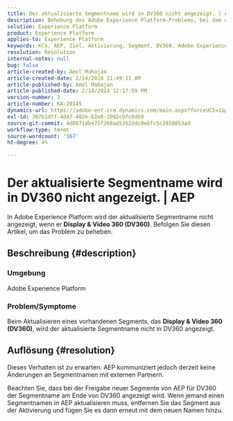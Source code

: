 ```yaml
---
title: Der aktualisierte Segmentname wird in DV360 nicht angezeigt. | AEP
description: Behebung des Adobe Experience Platform-Problems, bei dem der aktualisierte Segmentname in DV360 nicht angezeigt wurde. Entfernen Sie das Segment und fügen Sie es erneut mit neuem Namen hinzu.
solution: Experience Platform
product: Experience Platform
applies-to: Experience Platform
keywords: KCS, AEP, Ziel, Aktivierung, Segment, DV360, Adobe Experience Platform
resolution: Resolution
internal-notes: null
bug: false
article-created-by: Amol Mahajan
article-created-date: 2/14/2024 11:49:11 AM
article-published-by: Amol Mahajan
article-published-date: 2/14/2024 12:17:59 PM
version-number: 3
article-number: KA-20145
dynamics-url: https://adobe-ent.crm.dynamics.com/main.aspx?forceUCI=1&pagetype=entityrecord&etn=knowledgearticle&id=ac18790e-2fcb-ee11-9079-6045bd006ce9
exl-id: 307b1dff-4d47-402e-b2e8-2092cbfc6db9
source-git-commit: 4d8871db475f268ad53522dc9ebfc5c2850853ad
workflow-type: tm+mt
source-wordcount: '167'
ht-degree: 4%

---
```


# Der aktualisierte Segmentname wird in DV360 nicht angezeigt. | AEP


In Adobe Experience Platform wird der aktualisierte Segmentname nicht angezeigt, wenn er <b>Display &amp; Video 360 (DV360)</b>. Befolgen Sie diesen Artikel, um das Problem zu beheben.

## Beschreibung {#description}


### <b>Umgebung</b>

Adobe Experience Platform



### <b>Problem/Symptome</b>

Beim Aktualisieren eines vorhandenen Segments, das <b>Display &amp; Video 360 (DV360)</b>, wird der aktualisierte Segmentname nicht in DV360 angezeigt.


## Auflösung {#resolution}


Dieses Verhalten ist zu erwarten. AEP kommuniziert jedoch derzeit keine Änderungen an Segmentnamen mit externen Partnern.



Beachten Sie, dass bei der Freigabe neuer Segmente von AEP für DV360 der Segmentname am Ende von DV360 angezeigt wird. Wenn jemand einen Segmentnamen in AEP aktualisieren muss, entfernen Sie das Segment aus der Aktivierung und fügen Sie es dann erneut mit dem neuen Namen hinzu.
